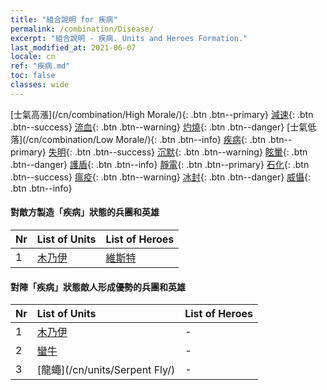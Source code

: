 ```yaml
---
title: "組合說明 for 疾病"
permalink: /combination/Disease/
excerpt: "組合說明 - 疾病. Units and Heroes Formation."
last_modified_at: 2021-06-07
locale: cn
ref: "疾病.md"
toc: false
classes: wide
---
```


  [士氣高漲](/cn/combination/High Morale/){: .btn .btn--primary} [減速](/cn/combination/Slow/){: .btn .btn--success} [流血](/cn/combination/Bleeding/){: .btn .btn--warning} [灼燒](/cn/combination/Burning/){: .btn .btn--danger} [士氣低落](/cn/combination/Low Morale/){: .btn .btn--info} [疾病](/cn/combination/Disease/){: .btn .btn--primary} [失明](/cn/combination/Blind/){: .btn .btn--success} [沉默](/cn/combination/Silence/){: .btn .btn--warning} [眩暈](/cn/combination/Stun/){: .btn .btn--danger} [護盾](/cn/combination/Shield/){: .btn .btn--info} [靜電](/cn/combination/Static/){: .btn .btn--primary} [石化](/cn/combination/Petrify/){: .btn .btn--success} [瘟疫](/cn/combination/Plague/){: .btn .btn--warning} [冰封](/cn/combination/Freeze/){: .btn .btn--danger} [威懾](/cn/combination/Deterrence/){: .btn .btn--info} 


#### 對敵方製造「疾病」狀態的兵團和英雄

  | Nr |  List of Units  | List of Heroes | 
  |:---|:----------------|:---------------| 
  | 1 | [木乃伊](/cn/units/Mummy/) | [維斯特](/cn/heroes/Wystan/) |


#### 對陣「疾病」狀態敵人形成優勢的兵團和英雄

  | Nr |  List of Units  | List of Heroes | 
  |:---|:----------------|:---------------| 
  | 1 | [木乃伊](/cn/units/Mummy/) | - |
  | 2 | [蠻牛](/cn/units/Gorgon/) | - |
  | 3 | [龍蠅](/cn/units/Serpent Fly/) | - |
